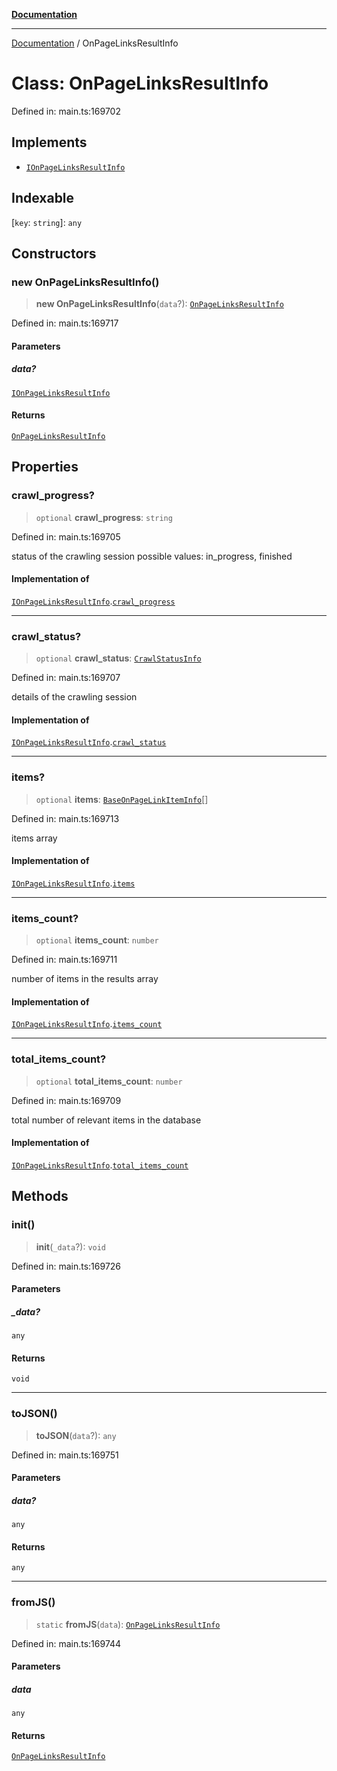 [**Documentation**](../README.md)

***

[Documentation](../README.md) / OnPageLinksResultInfo

# Class: OnPageLinksResultInfo

Defined in: main.ts:169702

## Implements

- [`IOnPageLinksResultInfo`](../interfaces/IOnPageLinksResultInfo.md)

## Indexable

\[`key`: `string`\]: `any`

## Constructors

### new OnPageLinksResultInfo()

> **new OnPageLinksResultInfo**(`data`?): [`OnPageLinksResultInfo`](OnPageLinksResultInfo.md)

Defined in: main.ts:169717

#### Parameters

##### data?

[`IOnPageLinksResultInfo`](../interfaces/IOnPageLinksResultInfo.md)

#### Returns

[`OnPageLinksResultInfo`](OnPageLinksResultInfo.md)

## Properties

### crawl\_progress?

> `optional` **crawl\_progress**: `string`

Defined in: main.ts:169705

status of the crawling session
possible values: in_progress, finished

#### Implementation of

[`IOnPageLinksResultInfo`](../interfaces/IOnPageLinksResultInfo.md).[`crawl_progress`](../interfaces/IOnPageLinksResultInfo.md#crawl_progress)

***

### crawl\_status?

> `optional` **crawl\_status**: [`CrawlStatusInfo`](CrawlStatusInfo.md)

Defined in: main.ts:169707

details of the crawling session

#### Implementation of

[`IOnPageLinksResultInfo`](../interfaces/IOnPageLinksResultInfo.md).[`crawl_status`](../interfaces/IOnPageLinksResultInfo.md#crawl_status)

***

### items?

> `optional` **items**: [`BaseOnPageLinkItemInfo`](BaseOnPageLinkItemInfo.md)[]

Defined in: main.ts:169713

items array

#### Implementation of

[`IOnPageLinksResultInfo`](../interfaces/IOnPageLinksResultInfo.md).[`items`](../interfaces/IOnPageLinksResultInfo.md#items)

***

### items\_count?

> `optional` **items\_count**: `number`

Defined in: main.ts:169711

number of items in the results array

#### Implementation of

[`IOnPageLinksResultInfo`](../interfaces/IOnPageLinksResultInfo.md).[`items_count`](../interfaces/IOnPageLinksResultInfo.md#items_count)

***

### total\_items\_count?

> `optional` **total\_items\_count**: `number`

Defined in: main.ts:169709

total number of relevant items in the database

#### Implementation of

[`IOnPageLinksResultInfo`](../interfaces/IOnPageLinksResultInfo.md).[`total_items_count`](../interfaces/IOnPageLinksResultInfo.md#total_items_count)

## Methods

### init()

> **init**(`_data`?): `void`

Defined in: main.ts:169726

#### Parameters

##### \_data?

`any`

#### Returns

`void`

***

### toJSON()

> **toJSON**(`data`?): `any`

Defined in: main.ts:169751

#### Parameters

##### data?

`any`

#### Returns

`any`

***

### fromJS()

> `static` **fromJS**(`data`): [`OnPageLinksResultInfo`](OnPageLinksResultInfo.md)

Defined in: main.ts:169744

#### Parameters

##### data

`any`

#### Returns

[`OnPageLinksResultInfo`](OnPageLinksResultInfo.md)
